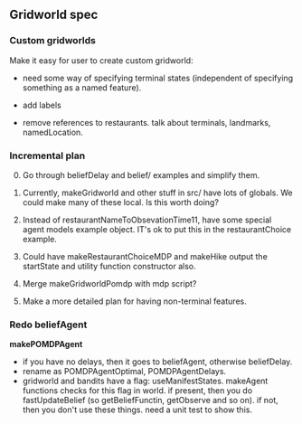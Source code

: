 ## Gridworld spec

### Custom gridworlds
Make it easy for user to create custom gridworld:


- need some way of specifying terminal states (independent of specifying something as a named feature).

- add labels

- remove references to restaurants. talk about terminals, landmarks, namedLocation. 

### Incremental plan

0. Go through beliefDelay and belief/ examples and simplify them. 

1. Currently, makeGridworld and other stuff in src/ have lots of globals. We could make many of these local. Is this worth doing?

1. Instead of restaurantNameToObsevationTime11, have some special agent models example object. IT's ok to put this in the restaurantChoice example. 

1. Could have makeRestaurantChoiceMDP and makeHike output the startState and
utility function constructor also. 

3. Merge makeGridworldPomdp with mdp script?

4. Make a more detailed plan for having non-terminal features. 





### Redo beliefAgent

**makePOMDPAgent**

- if you have no delays, then it goes to beliefAgent, otherwise beliefDelay.
- rename as POMDPAgentOptimal, POMDPAgentDelays.
- gridworld and bandits have a flag: useManifestStates. makeAgent functions checks for this flag in world. if present, then you do fastUpdateBelief (so getBeliefFunctin, getObserve and so on). if not, then you don't use these things. need a unit test to show this.


